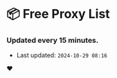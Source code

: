 # :package: Free Proxy List
### Updated every 15 minutes.

- Last updated: `2024-10-29 08:16`

:heart:
